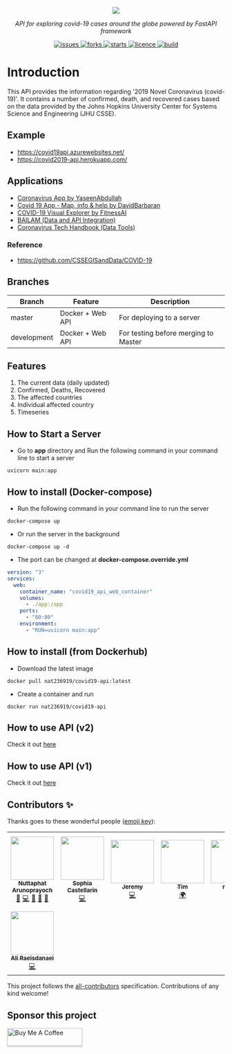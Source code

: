 <p align="center">
  <a href="https://nat236919.github.io/covid19-api/"><img src="https://i.ibb.co/Wg2yPBq/covid19-api-logo.png"></a>
</p>

<p align="center">
    <em>API for exploring covid-19 cases around the globe powered by FastAPI framework</em>
</p>

<p align="center">
  <a href="https://github.com/nat236919/covid19-api/issues" target="_blank">
      <img src="https://img.shields.io/github/issues/nat236919/covid19-api" alt="issues">
  </a>
  <a href="https://github.com/nat236919/covid19-api/network/members" target="_blank">
      <img src="https://img.shields.io/github/forks/nat236919/covid19-api" alt="forks">
  </a>
  <a href="https://github.com/nat236919/covid19-api/stargazers" target="_blank">
      <img src="https://img.shields.io/github/stars/nat236919/covid19-api" alt="starts">
  </a>
  <a href="https://github.com/nat236919/covid19-api/blob/master/LICENCE" target="_blank">
      <img src="https://img.shields.io/github/license/nat236919/covid19-api" alt="licence">
  </a>
  <a href="https://travis-ci.org/github/nat236919/covid19-api" target="_blank">
      <img src="https://travis-ci.org/nat236919/covid19-api.svg?branch=development" alt="build">
  </a>
</p>

# Introduction

This API provides the information regarding '2019 Novel Coronavirus (covid-19)'. It contains a number of confirmed, death, and recovered cases based on the data provided by the Johns Hopkins University Center for Systems Science and Engineering (JHU CSSE).

## Example

- https://covid19api.azurewebsites.net/
- https://covid2019-api.herokuapp.com/

## Applications

- [Coronavirus App by YaseenAbdullah](https://github.com/YaseenAbdullah/coronavirus)
- [Covid 19 App - Map, info & help by DavidBarbaran](https://github.com/DavidBarbaran/Covid19App)
- [COVID-19 Visual Explorer by FitnessAI](https://www.fitnessai.com/covid-19-charts-coronavirus-growth-rate-visual-explorer)
- [BAILAM (Data and API Integration)](https://www.bailam.com/covid19)
- [Coronavirus Tech Handbook (Data Tools)](https://coronavirustechhandbook.com/data-tools)

### Reference

- https://github.com/CSSEGISandData/COVID-19

## Branches

| Branch      | Feature          | Description                          |
| ----------- | ---------------- | ------------------------------------ |
| master      | Docker + Web API | For deploying to a server            |
| development | Docker + Web API | For testing before merging to Master |

## Features

1. The current data (daily updated)
2. Confirmed, Deaths, Recovered
3. The affected countries
4. Individual affected country
5. Timeseries

## How to Start a Server

- Go to **app** directory and Run the following command in your command line to start a server

```console
uvicorn main:app
```

## How to install (Docker-compose)

- Run the following command in your command line to run the server

```console
docker-compose up
```

- Or run the server in the background

```console
docker-compose up -d
```

- The port can be changed at <b>docker-compose.override.yml</b>

```yml
version: "3"
services:
  web:
    container_name: "covid19_api_web_container"
    volumes:
      - ./app:/app
    ports:
      - "80:80"
    environment:
      - "RUN=uvicorn main:app"
```

## How to install (from Dockerhub)

- Download the latest image

```console
docker pull nat236919/covid19-api:latest
```

- Create a container and run

```console
docker run nat236919/covid19-api
```

## How to use API (v2)

Check it out [here](./app/docs/api_docs/v2.md)

## How to use API (v1)

Check it out [here](./app/docs/api_docs/v1.md)

## Contributors ✨

Thanks goes to these wonderful people ([emoji key](https://allcontributors.org/docs/en/emoji-key)):

<!-- ALL-CONTRIBUTORS-LIST:START - Do not remove or modify this section -->
<!-- prettier-ignore-start -->
<!-- markdownlint-disable -->
<table>
  <tr>
    <td align="center"><a href="https://nuttaphat.com"><img src="https://avatars0.githubusercontent.com/u/9074112?v=4?s=100" width="100px;" alt=""/><br /><sub><b>Nuttaphat Arunoprayoch</b></sub></a><br /><a href="#maintenance-nat236919" title="Maintenance">🚧</a> <a href="https://github.com/nat236919/covid19-api/commits?author=nat236919" title="Code">💻</a> <a href="https://github.com/nat236919/covid19-api/issues?q=author%3Anat236919" title="Bug reports">🐛</a> <a href="https://github.com/nat236919/covid19-api/commits?author=nat236919" title="Documentation">📖</a> <a href="https://github.com/nat236919/covid19-api/pulls?q=is%3Apr+reviewed-by%3Anat236919" title="Reviewed Pull Requests">👀</a></td>
    <td align="center"><a href="https://github.com/soapy1"><img src="https://avatars0.githubusercontent.com/u/976973?v=4?s=100" width="100px;" alt=""/><br /><sub><b>Sophia Castellarin</b></sub></a><br /><a href="https://github.com/nat236919/covid19-api/commits?author=soapy1" title="Code">💻</a></td>
    <td align="center"><a href="https://keybase.io/endoffile78"><img src="https://avatars2.githubusercontent.com/u/11342054?v=4?s=100" width="100px;" alt=""/><br /><sub><b>Jeremy</b></sub></a><br /><a href="https://github.com/nat236919/covid19-api/commits?author=endoffile78" title="Code">💻</a></td>
    <td align="center"><a href="https://github.com/ChooseYourPlan"><img src="https://avatars2.githubusercontent.com/u/32968964?v=4?s=100" width="100px;" alt=""/><br /><sub><b>Tim</b></sub></a><br /><a href="#translation-ChooseYourPlan" title="Translation">🌍</a></td>
    <td align="center"><a href="https://github.com/melsaa"><img src="https://avatars0.githubusercontent.com/u/32761948?v=4?s=100" width="100px;" alt=""/><br /><sub><b>melsaa</b></sub></a><br /><a href="https://github.com/nat236919/covid19-api/commits?author=melsaa" title="Code">💻</a></td>
    <td align="center"><a href="https://github.com/owen-duncan-snobel"><img src="https://avatars.githubusercontent.com/u/43126781?v=4?s=100" width="100px;" alt=""/><br /><sub><b>owen-duncan-snobel</b></sub></a><br /><a href="https://github.com/nat236919/covid19-api/commits?author=owen-duncan-snobel" title="Code">💻</a> <a href="https://github.com/nat236919/covid19-api/commits?author=owen-duncan-snobel" title="Documentation">📖</a> <a href="#financial-owen-duncan-snobel" title="Financial">💵</a></td>
    <td align="center"><a href="https://www.linkedin.com/in/maria-sitkovets-03994b159/"><img src="https://avatars.githubusercontent.com/u/28634142?v=4?s=100" width="100px;" alt=""/><br /><sub><b>Maria Sitkovets</b></sub></a><br /><a href="https://github.com/nat236919/covid19-api/commits?author=mSitkovets" title="Code">💻</a></td>
  </tr>
  <tr>
    <td align="center"><a href="https://github.com/aliraeisdanaei"><img src="https://avatars.githubusercontent.com/u/57504158?v=4?s=100" width="100px;" alt=""/><br /><sub><b>Ali Raeisdanaei</b></sub></a><br /><a href="https://github.com/nat236919/covid19-api/commits?author=aliraeisdanaei" title="Code">💻</a></td>
  </tr>
</table>

<!-- markdownlint-restore -->
<!-- prettier-ignore-end -->

<!-- ALL-CONTRIBUTORS-LIST:END -->

This project follows the [all-contributors](https://github.com/all-contributors/all-contributors) specification. Contributions of any kind welcome!

## Sponsor this project

<a href="https://www.buymeacoffee.com/HdYFLQU" target="_blank"><img src="https://www.buymeacoffee.com/assets/img/custom_images/orange_img.png" alt="Buy Me A Coffee" style="height: 41px !important;width: 174px !important;box-shadow: 0px 3px 2px 0px rgba(190, 190, 190, 0.5) !important;" ></a>
